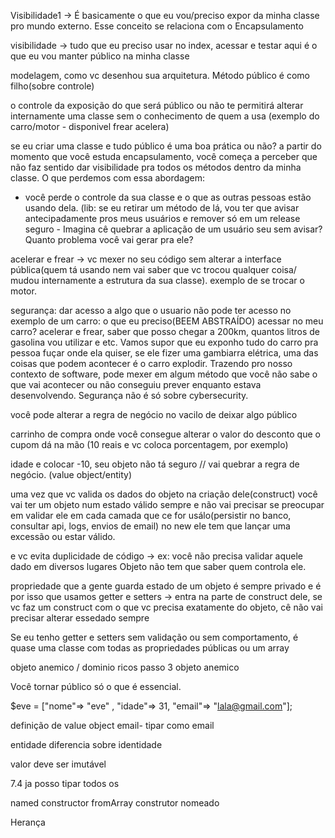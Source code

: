 Visibilidade1 -> É basicamente o que eu vou/preciso expor da minha classe
pro mundo externo. Esse conceito se relaciona com o Encapsulamento

visibilidade -> tudo que eu preciso usar no index, acessar e testar aqui
é o que eu vou manter público na minha classe

modelagem, como vc desenhou sua arquitetura. Método público é como filho(sobre controle)

o controle da exposição do que será público ou não te permitirá alterar 
internamente uma classe sem o conhecimento de quem a usa
(exemplo do carro/motor - disponivel frear acelera)

se eu criar uma classe e tudo público é uma boa prática ou não?
a partir do momento que você estuda encapsulamento, você começa a perceber que não faz sentido dar visibilidade pra todos os métodos dentro da minha classe.
O que perdemos com essa abordagem:
- você perde o controle da sua classe e o que as outras pessoas estão usando
dela. (lib: se eu retirar um método de lá, vou ter que avisar antecipadamente pros meus usuários e remover só em um release seguro - Imagina cê quebrar a aplicação
de um usuário seu sem avisar? Quanto problema você vai gerar pra ele?

acelerar e frear -> vc mexer no seu código sem alterar a interface pública(quem tá usando nem vai saber que vc trocou qualquer coisa/ mudou internamente a estrutura da 
sua classe). exemplo de se trocar o motor.

segurança: dar acesso a algo que o usuario não pode ter acesso
no exemplo de um carro: o que eu preciso(BEEM ABSTRAÍDO) acessar no meu carro? acelerar e frear, saber que posso chegar a 200km, quantos litros de gasolina vou utilizar e etc. 
Vamos supor que eu exponho tudo do carro pra pessoa fuçar onde ela quiser, se ele fizer uma gambiarra elétrica, uma das coisas que podem acontecer é o carro explodir.
Trazendo pro nosso contexto de software, pode mexer em algum método que você não sabe o que vai acontecer ou não conseguiu prever enquanto estava desenvolvendo. 
Segurança não é só sobre cybersecurity.

você pode alterar a regra de negócio no vacilo de deixar algo público

carrinho de compra onde você consegue alterar o valor do desconto que o cupom dá na mão (10 reais e vc coloca porcentagem, por exemplo) 

idade e colocar -10, seu objeto não tá seguro // vai quebrar a regra de negócio. (value object/entity)

uma vez que vc valida os dados do objeto na criação dele(construct) 
você vai ter um objeto num estado válido sempre e não vai precisar se preocupar
em validar ele em cada camada que ce for usálo(persistir no banco, consultar api, logs, envios de email)
no new ele tem que lançar uma excessão ou estar válido.


e vc evita duplicidade de código -> ex: você não precisa validar aquele dado em diversos lugares
Objeto não tem que saber quem controla ele.

propriedade que a gente guarda estado de um objeto é sempre privado e é por isso
que usamos getter e setters -> entra na parte de construct dele, se vc faz um construct com o que vc precisa exatamente do objeto, cê não vai precisar alterar essedado sempre

Se eu tenho getter e setters sem validação ou sem comportamento, é quase uma classe com todas as propriedades públicas ou um array

objeto anemico / dominio ricos passo 3 objeto anemico

Você tornar público só o que é essencial.

$eve = ["nome"=> "eve" , "idade"=> 31, "email"=> "lala@gmail.com"];

definição de value object 
email- tipar como email 

entidade diferencia sobre identidade

valor deve ser imutável

7.4 ja posso tipar todos os 

named constructor fromArray
construtor nomeado



Herança